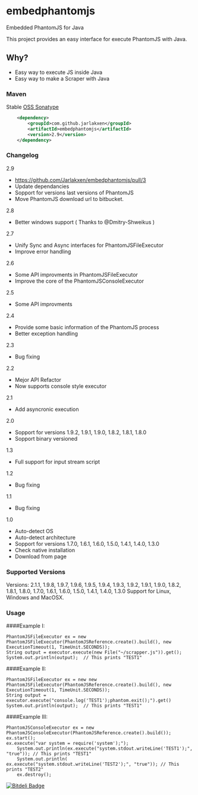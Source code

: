 embedphantomjs
==============

Embedded PhantomJS for Java

This project provides an easy interface for execute PhantomJS with Java.

## Why?

- Easy way to execute JS inside Java
- Easy way to make a Scraper with Java

### Maven

Stable [OSS Sonatype](https://oss.sonatype.org/content/repositories/releases/com/github/jarlakxen/embedphantomjs/maven-metadata.xml)

```xml
	<dependency>
		<groupId>com.github.jarlakxen</groupId>
		<artifactId>embedphantomjs</artifactId>
		<version>2.9</version>
	</dependency>
```
### Changelog

2.9
- https://github.com/Jarlakxen/embedphantomjs/pull/3
- Update dependancies
- Sopport for versions last versions of PhantomJS
- Move PhantomJS download url to bitbucket.

2.8
- Better windows support ( Thanks to @Dmitry-Shweikus )

2.7
- Unify Sync and Async interfaces for PhantomJSFileExecutor
- Improve error handling

2.6
- Some API improvments in PhantomJSFileExecutor
- Improve the core of the PhantomJSConsoleExecutor

2.5
- Some API improvments

2.4
- Provide some basic information of the PhantomJS process
- Better exception handling

2.3
- Bug fixing

2.2 
- Mejor API Refactor
- Now supports console style executor

2.1 
- Add asyncronic execution

2.0 
- Sopport for versions 1.9.2, 1.9.1, 1.9.0, 1.8.2, 1.8.1, 1.8.0
- Sopport binary versioned

1.3
- Full support for input stream script

1.2

- Bug fixing

1.1
- Bug fixing

1.0
- Auto-detect OS
- Auto-detect architecture
- Sopport for versions 1.7.0, 1.6.1, 1.6.0, 1.5.0, 1.4.1, 1.4.0, 1.3.0
- Check native installation
- Download from page



### Supported Versions

Versions: 2.1.1, 1.9.8, 1.9.7, 1.9.6, 1.9.5, 1.9.4, 1.9.3, 1.9.2, 1.9.1, 1.9.0, 1.8.2, 1.8.1, 1.8.0, 1.7.0, 1.6.1, 1.6.0, 1.5.0, 1.4.1, 1.4.0, 1.3.0
Support for Linux, Windows and MacOSX.

### Usage

####Example I:

	PhantomJSFileExecutor ex = new PhantomJSFileExecutor(PhantomJSReference.create().build(), new ExecutionTimeout(1, TimeUnit.SECONDS));
	String output = executor.execute(new File("~/scrapper.js")).get();
	System.out.println(output);  // This prints "TEST1"


####Example II:

	PhantomJSFileExecutor ex = new new PhantomJSFileExecutor(PhantomJSReference.create().build(), new ExecutionTimeout(1, TimeUnit.SECONDS));
	String output = executor.execute("console.log('TEST1');phantom.exit();").get()
	System.out.println(output);  // This prints "TEST1"

####Example III:

	PhantomJSConsoleExecutor ex = new PhantomJSConsoleExecutor(PhantomJSReference.create().build());
	ex.start();
	ex.execute("var system = require('system');");
    	System.out.println(ex.execute("system.stdout.writeLine('TEST1');", "true")); // This prints "TEST1"
    	System.out.println( ex.execute("system.stdout.writeLine('TEST2');", "true")); // This prints "TEST2"
    	ex.destroy();
    
[![Bitdeli Badge](https://d2weczhvl823v0.cloudfront.net/Jarlakxen/embedphantomjs/trend.png)](https://bitdeli.com/free "Bitdeli Badge")
